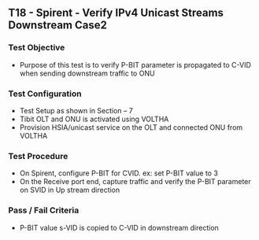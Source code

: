 ## T18 - Spirent - Verify IPv4 Unicast Streams Downstream Case2

### Test Objective

* Purpose of this test is to verify P-BIT parameter is propagated to C-VID when sending downstream traffic to ONU

### Test Configuration
* Test Setup as shown in Section – 7
* Tibit OLT and ONU is activated using VOLTHA
* Provision HSIA/unicast service on the OLT and connected ONU from VOLTHA

### Test Procedure
* On Spirent, configure P-BIT for CVID. ex: set P-BIT value to 3 
* On the Receive port end, capture traffic and verify the P-BIT parameter on SVID  in Up stream direction 

### Pass / Fail Criteria
* P-BIT value s-VID is copied to C-VID in downstream direction 
